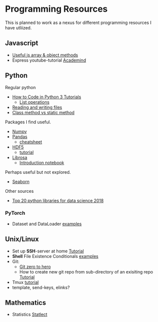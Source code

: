 # Programming Resources

This is planned to work as a nexus for different programming resources I have utliized. 

## Javascript
* [Useful js array & object methods](https://codeburst.io/useful-javascript-array-and-object-methods-6c7971d93230)
* Express youtube-tutorial [Academind](https://www.youtube.com/watch?v=bf8L9tQi_MQ)


## Python
Regular python
* [How to Code in Python 3 Tutorials](https://www.digitalocean.com/community/tutorial_series/how-to-code-in-python-3)
  * [List operations](https://www.digitalocean.com/community/tutorials/how-to-use-list-methods-in-python-3) 
* [Reading and writing files](http://www.pythonforbeginners.com/files/reading-and-writing-files-in-python)
* [Class method vs static method](http://www.bogotobogo.com/python/python_differences_between_static_method_and_class_method_instance_method.php)

Packages I find useful.
* [Numpy](https://docs.scipy.org/doc/numpy/user/quickstart.html)
* [Pandas](https://pandas.pydata.org/) 
  * [cheatsheet](https://github.com/pandas-dev/pandas/blob/master/doc/cheatsheet/Pandas_Cheat_Sheet.pdf)
* [HDF5](https://www.h5py.org/)
  * [tutorial](http://christopherlovell.co.uk/blog/2016/04/27/h5py-intro.html)
* [Librosa](https://github.com/librosa/librosa)
  * [Introduction notebook](http://nbviewer.jupyter.org/github/librosa/librosa/blob/master/examples/LibROSA%20demo.ipynb)

Perhaps useful but not explored.
* [Seaborn](https://seaborn.pydata.org/)


Other sources
* [Top 20 python libraries for data science 2018](https://www.datasciencecentral.com/profiles/blogs/top-20-python-libraries-for-data-science-in-2018) 


### PyTorch
* Dataset and DataLoader [examples](https://github.com/utkuozbulak/pytorch-custom-dataset-examples)


## Unix/Linux

* Set up **SSH**-server at home [Tutorial](https://dev.to/zduey/how-to-set-up-an-ssh-server-on-a-home-computer)
* <strong>Shell</strong> File Existence Conditionals [examples](https://www.cyberciti.biz/tips/find-out-if-file-exists-with-conditional-expressions.html)
* Git:
  * [Git zero to hero](https://hackernoon.com/git-from-zero-to-hero-starting-with-foundations-e42e49b524c5)
  * How to create new git repo from sub-directory of an exisiting repo [Tutorial](https://aigeec.com/how-to-split-a-git-repo/)
* Tmux [tutorial](https://minimul.com/teaches/tmux)
* template, send-keys, elinks?


## Mathematics

* Statistics [Statlect](https://www.statlect.com/)
